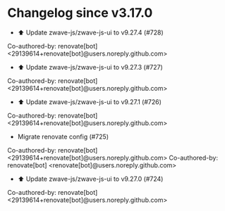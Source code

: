 # Changelog since v3.17.0
- ⬆️ Update zwave-js/zwave-js-ui to v9.27.4 (#728)

Co-authored-by: renovate[bot] <29139614+renovate[bot]@users.noreply.github.com> 
- ⬆️ Update zwave-js/zwave-js-ui to v9.27.3 (#727)

Co-authored-by: renovate[bot] <29139614+renovate[bot]@users.noreply.github.com> 
- ⬆️ Update zwave-js/zwave-js-ui to v9.27.1 (#726)

Co-authored-by: renovate[bot] <29139614+renovate[bot]@users.noreply.github.com> 
- Migrate renovate config (#725)

Co-authored-by: renovate[bot] <29139614+renovate[bot]@users.noreply.github.com>
Co-authored-by: renovate[bot] <renovate[bot]@users.noreply.github.com> 
- ⬆️ Update zwave-js/zwave-js-ui to v9.27.0 (#724)

Co-authored-by: renovate[bot] <29139614+renovate[bot]@users.noreply.github.com> 
